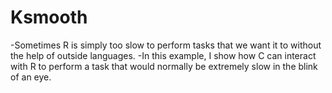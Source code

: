 # Ksmooth

-Sometimes R is simply too slow to perform tasks that we want it to without the help of outside languages. 
-In this example, I show how C can interact with R to perform a task that would normally be extremely slow in the blink of an eye.
